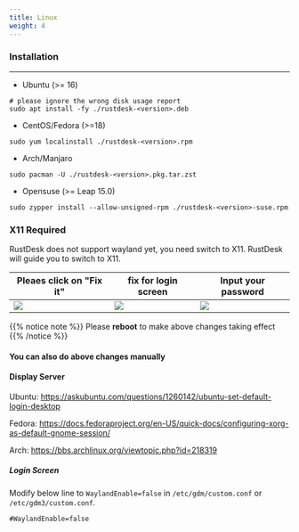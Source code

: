 ```yaml
---
title: Linux 
weight: 4
---
```


### Installation
------

- Ubuntu (>= 16)
```
# please ignore the wrong disk usage report
sudo apt install -fy ./rustdesk-<version>.deb
```

- CentOS/Fedora (>=18)
```
sudo yum localinstall ./rustdesk-<version>.rpm
```

- Arch/Manjaro
```
sudo pacman -U ./rustdesk-<version>.pkg.tar.zst
```

- Opensuse (>= Leap 15.0)
```
sudo zypper install --allow-unsigned-rpm ./rustdesk-<version>-suse.rpm
```

### X11 Required 
RustDesk does not support wayland yet, you need switch to X11. RustDesk will guide you to switch to X11. 

| Pleaes click on "Fix it" | fix for login screen | Input your password |
| ---- | ---- | --- |
|![](/docs/en/manual/linux/images/fix1.png)|![](/docs/en/manual/linux/images/fix3.png)|![](/docs/en/manual/linux/images/fix2.png)|

{{% notice note %}}
Please **reboot** to make above changes taking effect
{{% /notice %}}

#### You can also do above changes manually

#### Display Server
Ubuntu: https://askubuntu.com/questions/1260142/ubuntu-set-default-login-desktop

Fedora: https://docs.fedoraproject.org/en-US/quick-docs/configuring-xorg-as-default-gnome-session/

Arch: https://bbs.archlinux.org/viewtopic.php?id=218319

##### Login Screen

Modify below line to `WaylandEnable=false` in `/etc/gdm/custom.conf` or `/etc/gdm3/custom.conf`.
```
#WaylandEnable=false
```

